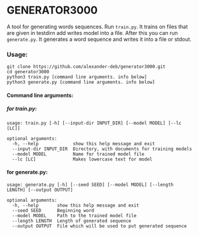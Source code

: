 # GENERATOR3000
A tool for generating words sequences. Run ```train.py```. It trains on files that are given in testdirn add writes model into a file. After this you can run ```generate.py```. It generates a word sequence and writes it into a file or stdout.

### Usage:
```
git clone https://github.com/alexander-deb/generator3000.git
cd generator3000
python3 train.py [command line arguments. info below]
python3 generate.py [command line arguments. info below]
```

#### Command line arguments:
##### for train.py:
```
usage: train.py [-h] [--input-dir INPUT_DIR] [--model MODEL] [--lc [LC]]

optional arguments:
  -h, --help             show this help message and exit
  --input-dir INPUT_DIR  Directory, with documents for training models
  --model MODEL          Name for trained model file
  --lc [LC]              Makes lowercase text for model
 ```
  #### for generate.py:
```
usage: generate.py [-h] [--seed SEED] [--model MODEL] [--length LENGTH] [--output OUTPUT]

optional arguments:
  -h, --help       show this help message and exit
  --seed SEED      Beginning word
  --model MODEL    Path to the trained model file
  --length LENGTH  Length of generated sequence
  --output OUTPUT  File which will be used to put generated sequence
```
  